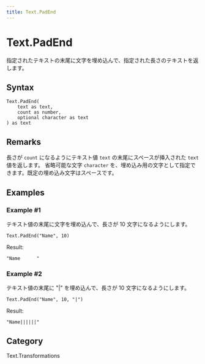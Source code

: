 ```yaml
---
title: Text.PadEnd
---
```


# Text.PadEnd


指定されたテキストの末尾に文字を埋め込んで、指定された長さのテキストを返します。


## Syntax

```powerquery
Text.PadEnd(
    text as text,
    count as number,
    optional character as text
) as text
```


## Remarks

長さが <code>count</code> になるようにテキスト値 <code>text</code> の末尾にスペースが挿入された <code>text</code> 値を返します。    省略可能な文字 <code>character</code> を、埋め込み用の文字として指定できます。既定の埋め込み文字はスペースです。


## Examples

### Example #1 
テキスト値の末尾に文字を埋め込んで、長さが 10 文字になるようにします。
```powerquery
Text.PadEnd("Name", 10)
```

Result: 
```powerquery
"Name      "
```


### Example #2 
テキスト値の末尾に &#34;|&#34; を埋め込んで、長さが 10 文字になるようにします。
```powerquery
Text.PadEnd("Name", 10, "|")
```

Result: 
```powerquery
"Name||||||"
```




## Category
Text.Transformations
